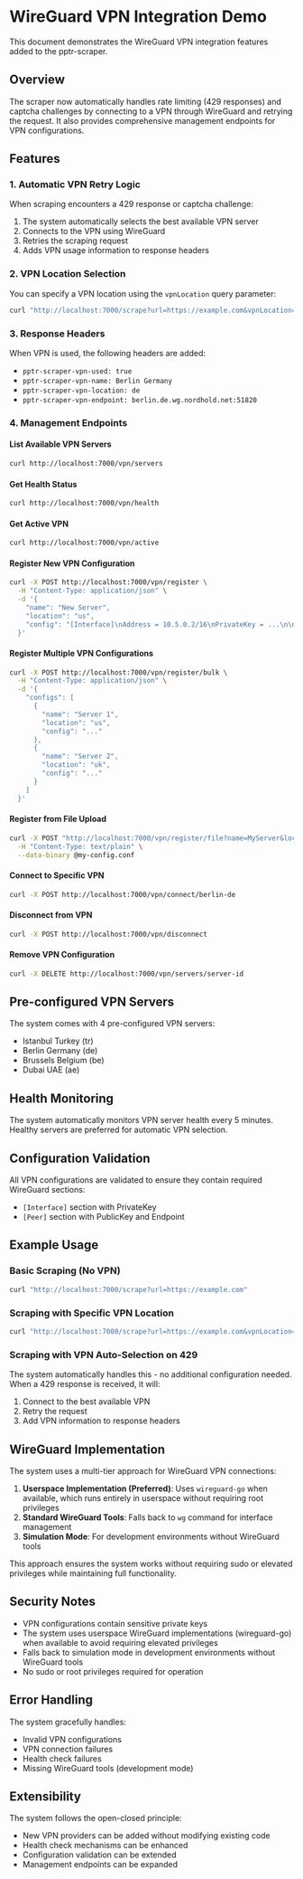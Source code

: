 # WireGuard VPN Integration Demo

This document demonstrates the WireGuard VPN integration features added to the pptr-scraper.

## Overview

The scraper now automatically handles rate limiting (429 responses) and captcha challenges by connecting to a VPN through WireGuard and retrying the request. It also provides comprehensive management endpoints for VPN configurations.

## Features

### 1. Automatic VPN Retry Logic

When scraping encounters a 429 response or captcha challenge:
1. The system automatically selects the best available VPN server
2. Connects to the VPN using WireGuard
3. Retries the scraping request
4. Adds VPN usage information to response headers

### 2. VPN Location Selection

You can specify a VPN location using the `vpnLocation` query parameter:

```bash
curl "http://localhost:7000/scrape?url=https://example.com&vpnLocation=de"
```

### 3. Response Headers

When VPN is used, the following headers are added:
- `pptr-scraper-vpn-used: true`
- `pptr-scraper-vpn-name: Berlin Germany`
- `pptr-scraper-vpn-location: de`
- `pptr-scraper-vpn-endpoint: berlin.de.wg.nordhold.net:51820`

### 4. Management Endpoints

#### List Available VPN Servers
```bash
curl http://localhost:7000/vpn/servers
```

#### Get Health Status
```bash
curl http://localhost:7000/vpn/health
```

#### Get Active VPN
```bash
curl http://localhost:7000/vpn/active
```

#### Register New VPN Configuration
```bash
curl -X POST http://localhost:7000/vpn/register \
  -H "Content-Type: application/json" \
  -d '{
    "name": "New Server",
    "location": "us",
    "config": "[Interface]\nAddress = 10.5.0.2/16\nPrivateKey = ...\n\n[Peer]\nAllowedIPs = 0.0.0.0/0\nEndpoint = ...\nPublicKey = ..."
  }'
```

#### Register Multiple VPN Configurations
```bash
curl -X POST http://localhost:7000/vpn/register/bulk \
  -H "Content-Type: application/json" \
  -d '{
    "configs": [
      {
        "name": "Server 1",
        "location": "us",
        "config": "..."
      },
      {
        "name": "Server 2", 
        "location": "uk",
        "config": "..."
      }
    ]
  }'
```

#### Register from File Upload
```bash
curl -X POST "http://localhost:7000/vpn/register/file?name=MyServer&location=us" \
  -H "Content-Type: text/plain" \
  --data-binary @my-config.conf
```

#### Connect to Specific VPN
```bash
curl -X POST http://localhost:7000/vpn/connect/berlin-de
```

#### Disconnect from VPN
```bash
curl -X POST http://localhost:7000/vpn/disconnect
```

#### Remove VPN Configuration
```bash
curl -X DELETE http://localhost:7000/vpn/servers/server-id
```

## Pre-configured VPN Servers

The system comes with 4 pre-configured VPN servers:
- Istanbul Turkey (tr)
- Berlin Germany (de) 
- Brussels Belgium (be)
- Dubai UAE (ae)

## Health Monitoring

The system automatically monitors VPN server health every 5 minutes. Healthy servers are preferred for automatic VPN selection.

## Configuration Validation

All VPN configurations are validated to ensure they contain required WireGuard sections:
- `[Interface]` section with PrivateKey
- `[Peer]` section with PublicKey and Endpoint

## Example Usage

### Basic Scraping (No VPN)
```bash
curl "http://localhost:7000/scrape?url=https://example.com"
```

### Scraping with Specific VPN Location
```bash
curl "http://localhost:7000/scrape?url=https://example.com&vpnLocation=de"
```

### Scraping with VPN Auto-Selection on 429
The system automatically handles this - no additional configuration needed. When a 429 response is received, it will:
1. Connect to the best available VPN
2. Retry the request
3. Add VPN information to response headers

## WireGuard Implementation

The system uses a multi-tier approach for WireGuard VPN connections:

1. **Userspace Implementation (Preferred)**: Uses `wireguard-go` when available, which runs entirely in userspace without requiring root privileges
2. **Standard WireGuard Tools**: Falls back to `wg` command for interface management
3. **Simulation Mode**: For development environments without WireGuard tools

This approach ensures the system works without requiring sudo or elevated privileges while maintaining full functionality.

## Security Notes

- VPN configurations contain sensitive private keys
- The system uses userspace WireGuard implementations (wireguard-go) when available to avoid requiring elevated privileges
- Falls back to simulation mode in development environments without WireGuard tools
- No sudo or root privileges required for operation

## Error Handling

The system gracefully handles:
- Invalid VPN configurations
- VPN connection failures
- Health check failures
- Missing WireGuard tools (development mode)

## Extensibility

The system follows the open-closed principle:
- New VPN providers can be added without modifying existing code
- Health check mechanisms can be enhanced
- Configuration validation can be extended
- Management endpoints can be expanded